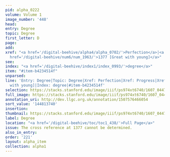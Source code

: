 ```yaml
---
pid: alpha_0222
volume: Volume 1
image_number: '448'
head:
entry: Degree
topic: Degree
first_letter: D
page:
add:
xref: "<a href='/digital-beehive/alpha4/alpha_0702/'>Perfection</a>|<a href='/digital-beehive/alpha4/alpha_0747/'>Progress</a>|<a
  href='/digital-beehive/num6/num_1963/'>1377 [Great with young]</a>"
see:
index: "<a href='/digital-beehive/index1/index_0993/'>degree</a>"
item: "#item-b4234514f"
unparsed:
line: 'Entry: Degree|Topic: Degree|Xref: Perfection|Xref: Progress|Xref: 1377 [Great
  with young]|Index: degree|#item-b4234514f'
selection: https://stacks.stanford.edu/image/iiif/ps974xt6740/1607_0447/799,3740,2968,417/full/0/default.jpg
full_image: https://stacks.stanford.edu/image/iiif/ps974xt6740/1607_0447/full/full/0/default.jpg
annotation_uri: http://dev.llgc.org.uk/annotation/1507576466054
sort_value: '144813740'
insertion:
thumbnail: https://stacks.stanford.edu/image/iiif/ps974xt6740/1607_0447/799,3740,600,180/250,/0/default.jpg
label: Degree
location: "<a href='/digital-beehive/toc/toc1_438/'>Full Page</a>"
issue: The cross reference at 1377 cannot be determined.
also_in_entry:
order: '221'
layout: alpha_item
collection: alpha1
---
```

